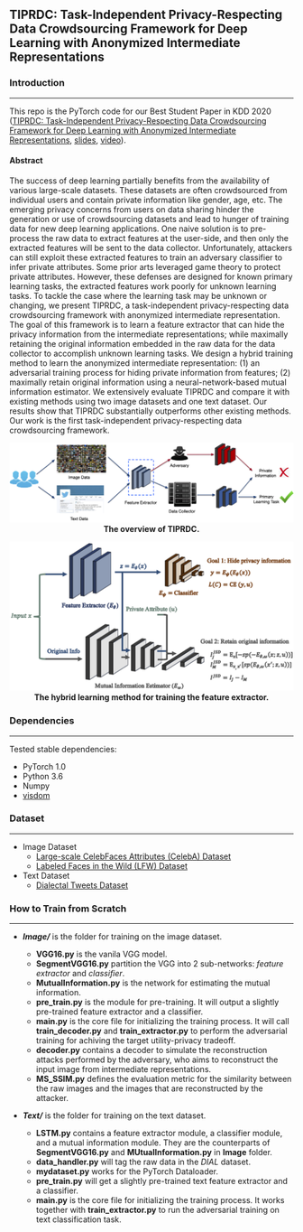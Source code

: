 ## TIPRDC: Task-Independent Privacy-Respecting Data Crowdsourcing Framework for Deep Learning with Anonymized Intermediate Representations
### Introduction
---
This repo is the PyTorch code for our Best Student Paper in KDD 2020 ([TIPRDC: Task-Independent Privacy-Respecting Data Crowdsourcing Framework for Deep Learning with Anonymized Intermediate Representations](https://dl.acm.org/doi/abs/10.1145/3394486.3403125), [slides](https://sites.duke.edu/angli/files/2020/12/KDD20_AngLi.pdf), [video](https://youtu.be/60FPYqXmYgU)).

#### Abstract
The success of deep learning partially benefits from the availability of various large-scale datasets. These datasets are often crowdsourced from individual users and contain private information like gender, age, etc. The emerging privacy concerns from users on data sharing hinder the generation or use of crowdsourcing datasets and lead to hunger of training data for new deep learning applications. One naive solution is to pre-process the raw data to extract features at the user-side, and then only the extracted features will be sent to the data collector. Unfortunately, attackers can still exploit these extracted features to train an adversary classifier to infer private attributes. Some prior arts leveraged game theory to protect private attributes. However, these defenses are designed for known primary learning tasks, the extracted features work poorly for unknown learning tasks. To tackle the case where the learning task may be unknown or changing, we present TIPRDC, a task-independent privacy-respecting data crowdsourcing framework with anonymized intermediate representation. The goal of this framework is to learn a feature extractor that can hide the privacy information from the intermediate representations; while maximally retaining the original information embedded in the raw data for the data collector to accomplish unknown learning tasks. We design a hybrid training method to learn the anonymized intermediate representation: (1) an adversarial training process for hiding private information from features; (2) maximally retain original information using a neural-network-based mutual information estimator. We extensively evaluate TIPRDC and compare it with existing methods using two image datasets and one text dataset. Our results show that TIPRDC substantially outperforms other existing methods. Our work is the first task-independent privacy-respecting data crowdsourcing framework.


<p align="center">
  <img src="https://github.com/charleslipku/TIPRDC/blob/main/overview.png">
   <b>The overview of TIPRDC.</b><br>
</p>

<p align="center">
  <img src="https://github.com/charleslipku/TIPRDC/blob/main/framework.png">
   <b>The hybrid learning method for training the feature extractor.</b><br>
</p>



### Dependencies
---
Tested stable dependencies:
* PyTorch 1.0
* Python 3.6
* Numpy
* [visdom](https://github.com/facebookresearch/visdom)

### Dataset
---
* Image Dataset
  * [Large-scale CelebFaces Attributes (CelebA) Dataset](http://mmlab.ie.cuhk.edu.hk/projects/CelebA.html)
  * [Labeled Faces in the Wild (LFW) Dataset](http://vis-www.cs.umass.edu/lfw/)
* Text Dataset
  * [Dialectal Tweets Dataset](http://slanglab.cs.umass.edu/TwitterAAE/)

### How to Train from Scratch
---
- ***Image/*** is the folder for training on the image dataset.
    - **VGG16.py** is the vanila VGG model.
    - **SegmentVGG16.py** partition the VGG into 2 sub-networks: *feature extractor* and *classifier*.
    - **MutualInformation.py** is the network for estimating the mutual information. 
    - **pre_train.py** is the module for pre-training. It will output a slightly pre-trained feature extractor and a classifier.
    - **main.py** is the core file for initializing the training process. It will call **train_decoder.py** and **train_extractor.py** to perform the adversarial training for achiving the target utility-privacy tradeoff. 
    - **decoder.py** contains a decoder to simulate the reconstruction attacks performed by the adversary, who aims to reconstruct the input image from intermediate representations. 
    - **MS_SSIM.py** defines the evaluation metric for the similarity between the raw images and the images that are  reconstructed by the attacker.

- ***Text/*** is the folder for training on the text dataset.
    - **LSTM.py** contains a feature extractor module, a classifier module, and a mutual information module. They are the counterparts of **SegmentVGG16.py** and **MUtualInformation.py** in **Image** folder.
    - **data_handler.py** will tag the raw data in the *DIAL* dataset.
    - **mydataset.py** works for the PyTorch Dataloader.
    - **pre_train.py** will get a slightly pre-trained text feature extractor and a classifier.
    - **main.py** is the core file for initializing the training process. It works together with **train_extractor.py** to run the adversarial training on text classification task.

